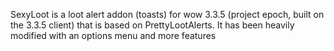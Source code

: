 SexyLoot is a loot alert addon (toasts) for wow 3.3.5 (project epoch, built on the 3.3.5 client) that is based on PrettyLootAlerts.
It has been heavily modified with an options menu and more features
